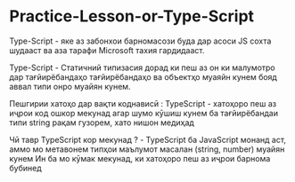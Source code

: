# Practice-Lesson-or-Type-Script

Type-Script - яке аз забонхои барномасози буда дар асоси JS сохта шудааст ва аза тарафи Microsoft тахия гардидааст.

Type-Script - Статичний типизасия дорад ки пеш аз он ки малумотро дар тағйирёбандаҳо тағйирёбандаҳо ва объектҳо муаяйн кунем бояд аввал типи онро муайян кунем.

Пешгирии хатоҳо дар вақти коднависӣ : TypeScript - хатоҳоро пеш аз иҷрои код ошкор мекунад агар шумо кӯшиш кунем ба тағйирёбандаи типи string рақам гузорем, хато нишон медиҳад

Чӣ тавр TypeScript кор мекунад ? - TypeScript ба JavaScript монанд аст, аммо мо метавонем типҳои маълумот масалан (string, number) муайян кунем Ин ба мо кӯмак мекунад, ки хатоҳоро пеш аз иҷрои барнома бубинед
